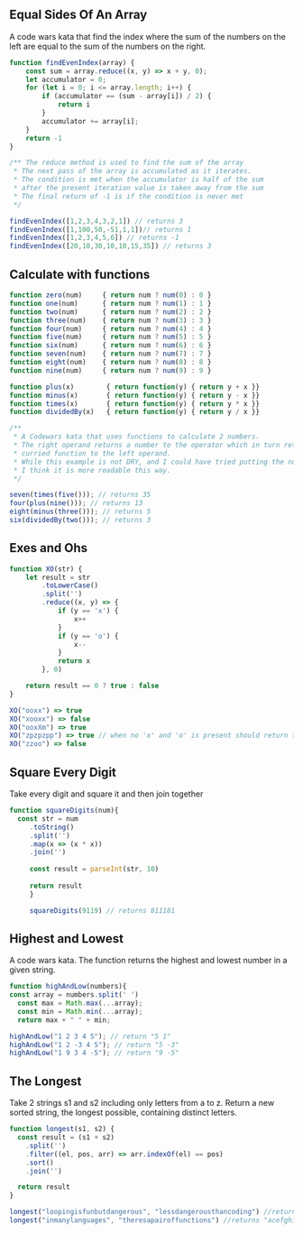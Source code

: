 ## Equal Sides Of An Array

A code wars kata that find the index where the sum of the numbers on the left are equal to the sum of the numbers on the right.

```javascript
function findEvenIndex(array) {
    const sum = array.reduce((x, y) => x + y, 0);
    let accumulator = 0;
    for (let i = 0; i <= array.length; i++) {
        if (accumulator == (sum - array[i]) / 2) {
            return i
        }
        accumulator += array[i];
    }
    return -1
}

/** The reduce method is used to find the sum of the array
 * The next pass of the array is accumulated as it iterates.
 * The condition is met when the accumulator is half of the sum 
 * after the present iteration value is taken away from the sum
 * The final return of -1 is if the condition is never met
 */
```

```javascript
findEvenIndex([1,2,3,4,3,2,1]) // returns 3
findEvenIndex([1,100,50,-51,1,1])// returns 1
findEvenIndex([1,2,3,4,5,6]) // returns -1
findEvenIndex([20,10,30,10,10,15,35]) // returns 3
```

## Calculate with functions

```javascript
function zero(num)     { return num ? num(0) : 0 }
function one(num)      { return num ? num(1) : 1 }
function two(num)      { return num ? num(2) : 2 }
function three(num)    { return num ? num(3) : 3 }
function four(num)     { return num ? num(4) : 4 }
function five(num)     { return num ? num(5) : 5 }
function six(num)      { return num ? num(6) : 6 }
function seven(num)    { return num ? num(7) : 7 }
function eight(num)    { return num ? num(8) : 8 }
function nine(num)     { return num ? num(9) : 9 }

function plus(x)        { return function(y) { return y + x }}
function minus(x)       { return function(y) { return y - x }}
function times(x)       { return function(y) { return y * x }}
function dividedBy(x)   { return function(y) { return y / x }}

/**
 * A Codewars kata that uses functions to calculate 2 numbers.
 * The right operand returns a number to the operator which in turn returns a 
 * curried function to the left operand.
 * While this example is not DRY, and I could have tried putting the numbers into an array
 * I think it is more readable this way.
 */
```
```javascript
seven(times(five())); // returns 35
four(plus(nine())); // returns 13
eight(minus(three())); // returns 5
six(dividedBy(two())); // returns 3
```

## Exes and Ohs

```javascript
function XO(str) {
    let result = str
        .toLowerCase()
        .split('')
        .reduce((x, y) => {
            if (y == 'x') {
                x++
            }
            if (y == 'o') {
                x--
            }
            return x
        }, 0)

    return result == 0 ? true : false
}
```
```javascript
XO("ooxx") => true
XO("xooxx") => false
XO("ooxXm") => true
XO("zpzpzpp") => true // when no 'x' and 'o' is present should return true
XO("zzoo") => false
```

## Square Every Digit

Take every digit and square it and then join together

```javascript
function squareDigits(num){
  const str = num
     .toString()
     .split('')
     .map(x => (x * x)) 
     .join('')
     
     const result = parseInt(str, 10)
     
     return result    
     }
```
```javascript
     squareDigits(9119) // returns 811181
```


## Highest and Lowest

A code wars kata. The function returns the highest and lowest number in a given string.

```javascript
function highAndLow(numbers){
const array = numbers.split(' ')
  const max = Math.max(...array);
  const min = Math.min(...array);
  return max + " " + min;
  ```

```javascript
highAndLow("1 2 3 4 5"); // return "5 1"
highAndLow("1 2 -3 4 5"); // return "5 -3"
highAndLow("1 9 3 4 -5"); // return "9 -5"
```

## The Longest

Take 2 strings s1 and s2 including only letters from a to z. Return a new sorted string, the longest possible, containing distinct letters.

```javascript
function longest(s1, s2) {
  const result = (s1 + s2)
    .split('')
    .filter((el, pos, arr) => arr.indexOf(el) == pos)
    .sort()
    .join('')

  return result
}
```

```javascript
longest("loopingisfunbutdangerous", "lessdangerousthancoding") //returns "abcdefghilnoprstu"
longest("inmanylanguages", "theresapairoffunctions") //returns "acefghilmnoprstuy"
```
